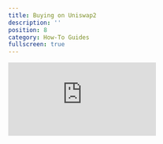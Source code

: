 ```yaml
---
title: Buying on Uniswap2
description: ''
position: 8
category: How-To Guides
fullscreen: true
---
```


<div class="video-container">
  <iframe src="https://www.youtube-nocookie.com/embed/l1zV4zb7whI" frameborder="0" allow="accelerometer; autoplay; encrypted-media; gyroscope; picture-in-picture" allowfullscreen></iframe>
</div>
